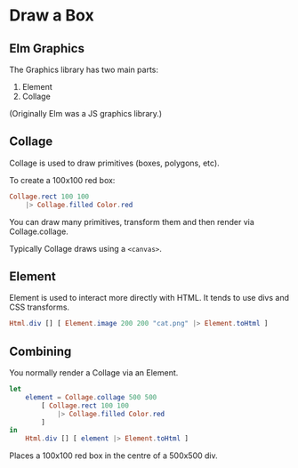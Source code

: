 # Draw a Box

## Elm Graphics

The Graphics library has two main parts:

1. Element
2. Collage

(Originally Elm was a JS graphics library.)

## Collage

Collage is used to draw primitives (boxes, polygons, etc).

To create a 100x100 red box:

```elm
Collage.rect 100 100
    |> Collage.filled Color.red
```

You can draw many primitives, transform them and then render via Collage.collage.

Typically Collage draws using a `<canvas>`.

## Element

Element is used to interact more directly with HTML. It tends to use divs and CSS transforms.

```elm
Html.div [] [ Element.image 200 200 "cat.png" |> Element.toHtml ]
```

## Combining

You normally render a Collage via an Element.

```elm
let
    element = Collage.collage 500 500
        [ Collage.rect 100 100
            |> Collage.filled Color.red
        ]
in
    Html.div [] [ element |> Element.toHtml ]
```

Places a 100x100 red box in the centre of a 500x500 div.
